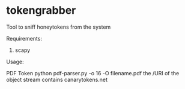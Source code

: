 # tokengrabber
Tool to sniff honeytokens from the system

Requirements:
1. scapy



Usage:

PDF Token
python pdf-parser.py -o 16 -O filename.pdf
the /URI of the object stream contains canarytokens.net

